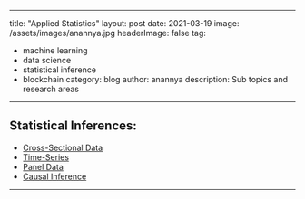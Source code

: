   ---
title: "Applied Statistics"
layout: post
date: 2021-03-19
image: /assets/images/anannya.jpg
headerImage: false
tag:
- machine learning
- data science
- statistical inference
- blockchain
category: blog
author: anannya
description: Sub topics and research areas 
---


## Statistical Inferences:

- [Cross-Sectional Data](#evidence)
- [Time-Series](#evidence)
- [Panel Data](#side-by-side)
- [Causal Inference][1]


---

[1]:https://github.com/Anannya2021/Anannya2021.github.io/blob/gh-pages/assets/2021-03-19-Blockchain_Topic1.markdown
[2]:https://github.com/Anannya2021/Anannya2021.github.io/blob/gh-pages/assets/2021-03-19-Blockchain_Topic1.markdown



